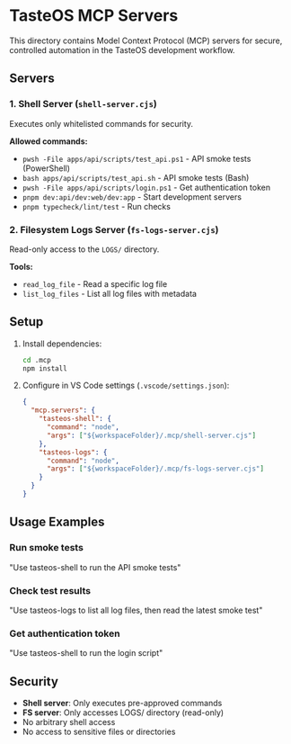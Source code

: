 # TasteOS MCP Servers

This directory contains Model Context Protocol (MCP) servers for secure, controlled automation in the TasteOS development workflow.

## Servers

### 1. Shell Server (`shell-server.cjs`)
Executes only whitelisted commands for security.

**Allowed commands:**
- `pwsh -File apps/api/scripts/test_api.ps1` - API smoke tests (PowerShell)
- `bash apps/api/scripts/test_api.sh` - API smoke tests (Bash)
- `pwsh -File apps/api/scripts/login.ps1` - Get authentication token
- `pnpm dev:api/dev:web/dev:app` - Start development servers
- `pnpm typecheck/lint/test` - Run checks

### 2. Filesystem Logs Server (`fs-logs-server.cjs`)
Read-only access to the `LOGS/` directory.

**Tools:**
- `read_log_file` - Read a specific log file
- `list_log_files` - List all log files with metadata

## Setup

1. Install dependencies:
   ```bash
   cd .mcp
   npm install
   ```

2. Configure in VS Code settings (`.vscode/settings.json`):
   ```json
   {
     "mcp.servers": {
       "tasteos-shell": {
         "command": "node",
         "args": ["${workspaceFolder}/.mcp/shell-server.cjs"]
       },
       "tasteos-logs": {
         "command": "node",
         "args": ["${workspaceFolder}/.mcp/fs-logs-server.cjs"]
       }
     }
   }
   ```

## Usage Examples

### Run smoke tests
"Use tasteos-shell to run the API smoke tests"

### Check test results
"Use tasteos-logs to list all log files, then read the latest smoke test"

### Get authentication token
"Use tasteos-shell to run the login script"

## Security

- **Shell server**: Only executes pre-approved commands
- **FS server**: Only accesses LOGS/ directory (read-only)
- No arbitrary shell access
- No access to sensitive files or directories
